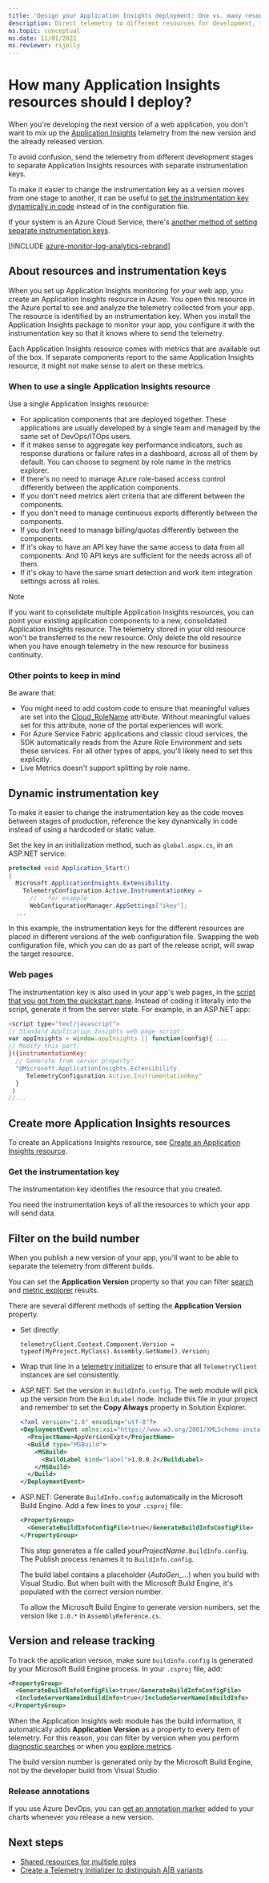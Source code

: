 ```yaml
---
title: 'Design your Application Insights deployment: One vs. many resources?'
description: Direct telemetry to different resources for development, test, and production stamps.
ms.topic: conceptual
ms.date: 11/01/2022
ms.reviewer: rijolly
---
```


# How many Application Insights resources should I deploy?

When you're developing the next version of a web application, you don't want to mix up the [Application Insights](../../azure-monitor/app/app-insights-overview.md) telemetry from the new version and the already released version.

To avoid confusion, send the telemetry from different development stages to separate Application Insights resources with separate instrumentation keys.

To make it easier to change the instrumentation key as a version moves from one stage to another, it can be useful to [set the instrumentation key dynamically in code](#dynamic-instrumentation-key) instead of in the configuration file.

If your system is an Azure Cloud Service, there's [another method of setting separate instrumentation keys](../../azure-monitor/app/azure-web-apps-net-core.md).

[!INCLUDE [azure-monitor-log-analytics-rebrand](../../../includes/azure-monitor-instrumentation-key-deprecation.md)]

## About resources and instrumentation keys

When you set up Application Insights monitoring for your web app, you create an Application Insights resource in Azure. You open this resource in the Azure portal to see and analyze the telemetry collected from your app. The resource is identified by an instrumentation key. When you install the Application Insights package to monitor your app, you configure it with the instrumentation key so that it knows where to send the telemetry.

Each Application Insights resource comes with metrics that are available out of the box. If separate components report to the same Application Insights resource, it might not make sense to alert on these metrics.

### When to use a single Application Insights resource

Use a single Application Insights resource:

- For application components that are deployed together. These applications are usually developed by a single team and managed by the same set of DevOps/ITOps users.
- If it makes sense to aggregate key performance indicators, such as response durations or failure rates in a dashboard, across all of them by default. You can choose to segment by role name in the metrics explorer.
- If there's no need to manage Azure role-based access control differently between the application components.
- If you don't need metrics alert criteria that are different between the components.
- If you don't need to manage continuous exports differently between the components.
- If you don't need to manage billing/quotas differently between the components.
- If it's okay to have an API key have the same access to data from all components. And 10 API keys are sufficient for the needs across all of them.
- If it's okay to have the same smart detection and work item integration settings across all roles.

> [!NOTE]
> If you want to consolidate multiple Application Insights resources, you can point your existing application components to a new, consolidated Application Insights resource. The telemetry stored in your old resource won't be transferred to the new resource. Only delete the old resource when you have enough telemetry in the new resource for business continuity.

### Other points to keep in mind

Be aware that:

- You might need to add custom code to ensure that meaningful values are set into the [Cloud_RoleName](./app-map.md?tabs=net#set-or-override-cloud-role-name) attribute. Without meaningful values set for this attribute, none of the portal experiences will work.
- For Azure Service Fabric applications and classic cloud services, the SDK automatically reads from the Azure Role Environment and sets these services. For all other types of apps, you'll likely need to set this explicitly.
- Live Metrics doesn't support splitting by role name.

## <a name="dynamic-ikey"></a> Dynamic instrumentation key

To make it easier to change the instrumentation key as the code moves between stages of production, reference the key dynamically in code instead of using a hardcoded or static value.

Set the key in an initialization method, such as `global.aspx.cs`, in an ASP.NET service:

```csharp
protected void Application_Start()
{
  Microsoft.ApplicationInsights.Extensibility.
    TelemetryConfiguration.Active.InstrumentationKey = 
      // - for example -
      WebConfigurationManager.AppSettings["ikey"];
  ...
```

In this example, the instrumentation keys for the different resources are placed in different versions of the web configuration file. Swapping the web configuration file, which you can do as part of the release script, will swap the target resource.

### Web pages
The instrumentation key is also used in your app's web pages, in the [script that you got from the quickstart pane](../../azure-monitor/app/javascript.md). Instead of coding it literally into the script, generate it from the server state. For example, in an ASP.NET app:

```javascript
<script type="text/javascript">
// Standard Application Insights web page script:
var appInsights = window.appInsights || function(config){ ...
// Modify this part:
}({instrumentationKey:  
  // Generate from server property:
  "@Microsoft.ApplicationInsights.Extensibility.
     TelemetryConfiguration.Active.InstrumentationKey"
  }
 )
//...
```

## Create more Application Insights resources

To create an Applications Insights resource, see [Create an Application Insights resource](./create-new-resource.md).

### Get the instrumentation key
The instrumentation key identifies the resource that you created.

You need the instrumentation keys of all the resources to which your app will send data.

## Filter on the build number
When you publish a new version of your app, you'll want to be able to separate the telemetry from different builds.

You can set the **Application Version** property so that you can filter [search](../../azure-monitor/app/diagnostic-search.md) and [metric explorer](../../azure-monitor/essentials/metrics-charts.md) results.

There are several different methods of setting the **Application Version** property.

* Set directly:

    `telemetryClient.Context.Component.Version = typeof(MyProject.MyClass).Assembly.GetName().Version;`
* Wrap that line in a [telemetry initializer](../../azure-monitor/app/api-custom-events-metrics.md#defaults) to ensure that all `TelemetryClient` instances are set consistently.
* ASP.NET: Set the version in `BuildInfo.config`. The web module will pick up the version from the `BuildLabel` node. Include this file in your project and remember to set the **Copy Always** property in Solution Explorer.

    ```xml
    <?xml version="1.0" encoding="utf-8"?>
    <DeploymentEvent xmlns:xsi="https://www.w3.org/2001/XMLSchema-instance" xmlns:xsd="https://www.w3.org/2001/XMLSchema" xmlns="http://schemas.microsoft.com/VisualStudio/DeploymentEvent/2013/06">
      <ProjectName>AppVersionExpt</ProjectName>
      <Build type="MSBuild">
        <MSBuild>
          <BuildLabel kind="label">1.0.0.2</BuildLabel>
        </MSBuild>
      </Build>
    </DeploymentEvent>

    ```

* ASP.NET: Generate `BuildInfo.config` automatically in the Microsoft Build Engine. Add a few lines to your `.csproj` file:

    ```xml
    <PropertyGroup>
      <GenerateBuildInfoConfigFile>true</GenerateBuildInfoConfigFile>    <IncludeServerNameInBuildInfo>true</IncludeServerNameInBuildInfo>
    </PropertyGroup>
    ```

    This step generates a file called *yourProjectName*`.BuildInfo.config`. The Publish process renames it to `BuildInfo.config`.

    The build label contains a placeholder (*AutoGen_...*) when you build with Visual Studio. But when built with the Microsoft Build Engine, it's populated with the correct version number.

    To allow the Microsoft Build Engine to generate version numbers, set the version like `1.0.*` in `AssemblyReference.cs`.

## Version and release tracking
To track the application version, make sure `buildinfo.config` is generated by your Microsoft Build Engine process. In your `.csproj` file, add:

```xml
<PropertyGroup>
  <GenerateBuildInfoConfigFile>true</GenerateBuildInfoConfigFile>
  <IncludeServerNameInBuildInfo>true</IncludeServerNameInBuildInfo>
</PropertyGroup>
```

When the Application Insights web module has the build information, it automatically adds **Application Version** as a property to every item of telemetry. For this reason, you can filter by version when you perform [diagnostic searches](../../azure-monitor/app/diagnostic-search.md) or when you [explore metrics](../../azure-monitor/essentials/metrics-charts.md).

The build version number is generated only by the Microsoft Build Engine, not by the developer build from Visual Studio.

### Release annotations

If you use Azure DevOps, you can [get an annotation marker](../../azure-monitor/app/annotations.md) added to your charts whenever you release a new version.

## Next steps

* [Shared resources for multiple roles](../../azure-monitor/app/app-map.md)
* [Create a Telemetry Initializer to distinguish A|B variants](../../azure-monitor/app/api-filtering-sampling.md#add-properties)
